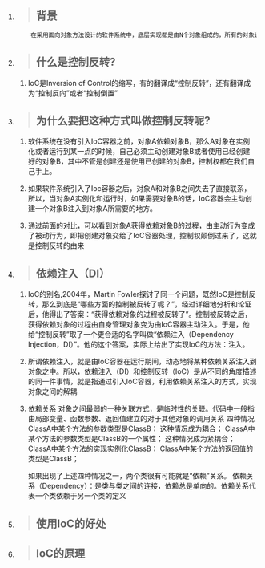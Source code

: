 1. > ## 背景

   ```java
       在采用面向对象方法设计的软件系统中，底层实现都是由N个对象组成的，所有的对象通过彼此的合作，最终实现系统的业务逻辑。即软件系统中对象之间的耦合，对象A和对象B之间有关联，对象B又和对象C有依赖关系，这样对象和对象之间有着复杂的依赖关系，所以才有了控制反转这个理论
   ```
2. > ## 什么是控制反转?

   1. IoC是Inversion of Control的缩写，有的翻译成“控制反转”，还有翻译成为“控制反向”或者“控制倒置”
3. > ## 为什么要把这种方式叫做控制反转呢?

   1. 软件系统在没有引入IoC容器之前，对象A依赖对象B，那么A对象在实例化或者运行到某一点的时候，自己必须主动创建对象B或者使用已经创建好的对象B，其中不管是创建还是使用已创建的对象B，控制权都在我们自己手上。

   2. 如果软件系统引入了Ioc容器之后，对象A和对象B之间失去了直接联系，所以，当对象A实例化和运行时，如果需要对象B的话，IoC容器会主动创建一个对象B注入到对象A所需要的地方。

   3. 通过前面的对比，可以看到对象A获得依赖对象B的过程，由主动行为变成了被动行为，即把创建对象交给了IoC容器处理，控制权颠倒过来了，这就是控制反转的由来
4. > ## 依赖注入（DI）

   1. IoC的别名,2004年，Martin Fowler探讨了同一个问题，既然IoC是控制反转，那么到底是“哪些方面的控制被反转了呢？”，经过详细地分析和论证后，他得出了答案：“获得依赖对象的过程被反转了”。控制被反转之后，获得依赖对象的过程由自身管理对象变为由IoC容器主动注入。于是，他给“控制反转”取了一个更合适的名字叫做“依赖注入（Dependency Injection，DI）”。他的这个答案，实际上给出了实现IoC的方法：注入。
   2. 所谓依赖注入，就是由IoC容器在运行期间，动态地将某种依赖关系注入到对象之中。所以，依赖注入（DI）和控制反转（IoC）是从不同的角度描述的同一件事情，就是指通过引入IoC容器，利用依赖关系注入的方式，实现对象之间的解耦
   3. 依赖关系
      	对象之间最弱的一种关联方式，是临时性的关联。代码中一般指由局部变量、函数参数、返回值建立的对于其他对象的调用关系
      	四种情况
      		ClassA中某个方法的参数类型是ClassB；  这种情况成为耦合； 
      		ClassA中某个方法的参数类型是ClassB的一个属性； 这种情况成为紧耦合；
      		ClassA中某个方法的实现实例化ClassB；
      		ClassA中某个方法的返回值的类型是ClassB； 
		
      	如果出现了上述四种情况之一，两个类很有可能就是“依赖”关系。 依赖关系（Dependency）：是类与类之间的连接，依赖总是单向的。依赖关系代表一个类依赖于另一个类的定义
5. > ## 使用IoC的好处
6. > ## IoC的原理




